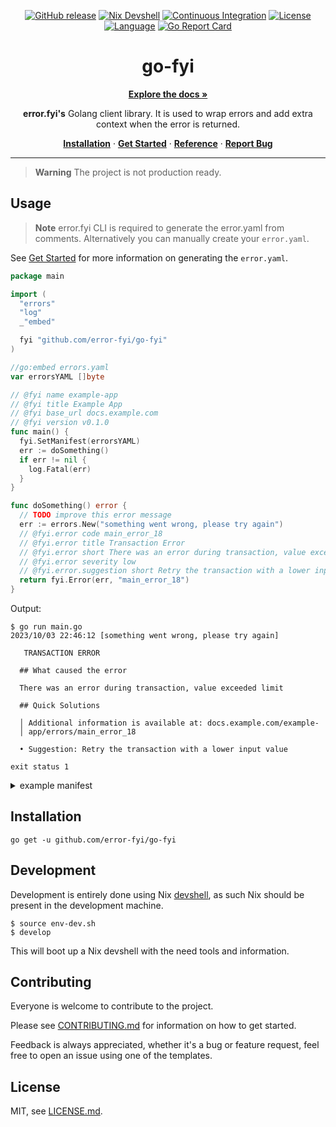 <!-- markdownlint-configure-file {
  "MD013": {
    "code_blocks": false,
    "tables": false
  },
  "MD033": false,
  "MD041": false
} -->

<a name="readme-top"></a>

<div align="center">

[![GitHub release](https://img.shields.io/github/v/release/error-fyi/go-fyi?color=green&style=for-the-badge)](https://github.com/error-fyi/go-fyi/releases)
[![Nix Devshell](https://img.shields.io/badge/nix-devshell-blue?logo=NixOS&style=for-the-badge)](https://github.com/error-fyi/go-fyi)
[![Continuous Integration](https://img.shields.io/github/actions/workflow/status/tfadeyi/errors/ci.yml?branch=main&style=for-the-badge)](https://github.com/error-fyi/go-fyi/actions/workflows/ci.yml)
[![License](https://img.shields.io/badge/License-MIT-yellowgreen.svg?style=for-the-badge)](https://github.com/tfadeyi/errors/blob/main/LICENSE)
[![Language](https://img.shields.io/github/go-mod/go-version/error-fyi/go-fyi?style=for-the-badge)](https://github.com/error-fyi/go-fyi)
[![Go Report Card](https://goreportcard.com/badge/github.com/error-fyi/go-fyi?style=for-the-badge)](https://goreportcard.com/report/github.com/error-fyi/go-fyi)


# go-fyi

<p align="center">

<a href="https://docs.error.fyi"><strong>Explore the docs »</strong></a>

**error.fyi's** Golang client library. It is used to wrap errors and add extra context when the error is returned.

<a href="#Installation">**Installation**</a>
·
<a href="https://docs.error.fyi/docs/intro">**Get Started**</a>
·
<a href="https://docs.error.fyi/docs/libraries/go">**Reference**</a>
·
<a href="https://github.com/error-fyi/go-fyi/issues">**Report Bug**</a>


</p>

</div>

---

> **Warning**
> The project is not production ready.

## Usage

> **Note**
> error.fyi CLI is required to generate the error.yaml from comments. Alternatively you can manually create your `error.yaml`.

See [Get Started](https://docs.error.fyi/docs/intro) for more information on generating the `error.yaml`.

```go
package main

import (
  "errors"
  "log"
  _"embed"

  fyi "github.com/error-fyi/go-fyi"
)

//go:embed errors.yaml
var errorsYAML []byte

// @fyi name example-app
// @fyi title Example App
// @fyi base_url docs.example.com
// @fyi version v0.1.0
func main() {
  fyi.SetManifest(errorsYAML)
  err := doSomething()
  if err != nil {
    log.Fatal(err)
  }
}

func doSomething() error {
  // TODO improve this error message
  err := errors.New("something went wrong, please try again")
  // @fyi.error code main_error_18
  // @fyi.error title Transaction Error
  // @fyi.error short There was an error during transaction, value exceeded limit
  // @fyi.error severity low
  // @fyi.error.suggestion short Retry the transaction with a lower input value
  return fyi.Error(err, "main_error_18")
}
```

Output:

```shell
$ go run main.go
2023/10/03 22:46:12 [something went wrong, please try again]

   TRANSACTION ERROR                                                          
                                                                              
  ## What caused the error                                                    
                                                                              
  There was an error during transaction, value exceeded limit                 
                                                                              
  ## Quick Solutions                                                          
                                                                              
  │ Additional information is available at: docs.example.com/example-          
  │ app/errors/main_error_18                                                   
                                                                              
  • Suggestion: Retry the transaction with a lower input value                

exit status 1
```

<details>
<summary>example manifest</summary>

```yaml
---
# Code generated by fyictl: https://github.com/tfadeyi/errors.
# DO NOT EDIT.
base_url: docs.example.com
errors_definitions:
    main_error_18:
        code: main_error_18
        meta:
            loc:
                filename: main.go
                line: 24
        severity: low
        short: There was an error during transaction, value exceeded limit
        suggestions:
            "1":
                error_code: main_error_18
                id: "1"
                short: Retry the transaction with a lower input value
        title: Transaction Error
name: example-app
title: Example App
version: v0.1.0
```

</details>

## Installation

```shell
go get -u github.com/error-fyi/go-fyi
```

## Development

Development is entirely done using Nix [devshell](https://numtide.github.io/devshell), as such Nix should be present in the development machine.

```shell
$ source env-dev.sh
$ develop
```

This will boot up a Nix devshell with the need tools and information.

## Contributing

Everyone is welcome to contribute to the project.

Please see [CONTRIBUTING.md](.github/CONTRIBUTING.md) for information on how to get started.

Feedback is always appreciated, whether it's a bug or feature request, feel free to open an issue using one of the templates.

## License
MIT, see [LICENSE.md](./LICENSE).
